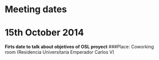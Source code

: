 Meeting dates
=====================
# 15th October 2014
**Firts date to talk about objetives of OSL proyect**
###Place: Coworking room (Residencia Universitaria Emperador Carlos V)
